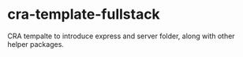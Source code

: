 # cra-template-fullstack

CRA tempalte to introduce express and server folder, along with other helper packages.
